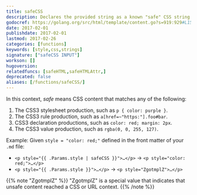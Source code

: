 ```yaml
---
title: safeCSS
description: Declares the provided string as a known "safe" CSS string.
godocref: https://golang.org/src/html/template/content.go?s=919:929#L15
date: 2017-02-01
publishdate: 2017-02-01
lastmod: 2017-02-26
categories: [functions]
keywords: [style,css,strings]
signature: ["safeCSS INPUT"]
workson: []
hugoversion:
relatedfuncs: [safeHTML,safeHTMLAttr,]
deprecated: false
aliases: [/functions/safeCSS/]
---
```


In this context, *safe* means CSS content that matches any of the following:

1. The CSS3 stylesheet production, such as `p { color: purple }`.
2. The CSS3 rule production, such as `a[href=~"https:"].foo#bar`.
3. CSS3 declaration productions, such as `color: red; margin: 2px`.
4. The CSS3 value production, such as `rgba(0, 0, 255, 127)`.

Example: Given `style = "color: red;"` defined in the front matter of your `.md` file:

* <span class="good">`<p style="{{ .Params.style | safeCSS }}">…</p>` &rarr; `<p style="color: red;">…</p>`</span>
* <span class="bad">`<p style="{{ .Params.style }}">…</p>` &rarr; `<p style="ZgotmplZ">…</p>`</span>

{{% note "ZgotmplZ" %}}
"ZgotmplZ" is a special value that indicates that unsafe content reached a CSS or URL context.
{{% /note %}}

